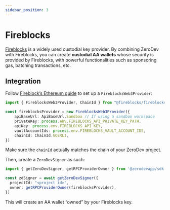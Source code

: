 ```yaml
---
sidebar_position: 3
---
```


# Fireblocks

[Fireblocks](http://fireblocks.com/) is a widely used custodial key provider.  By combining ZeroDev with Fireblocks, you can create **custodial AA wallets** whose security is provided by Fireblocks, with powerful functionalities such as sponsoring gas, batching transactions, etc.

## Integration

Follow [Fireblock’s Ethereum guide](https://developers.fireblocks.com/docs/ethereum-development#ethersjs-integration) to set up a `FireblocksWeb3Provider`:

```typescript
import { FireblocksWeb3Provider, ChainId } from "@fireblocks/fireblocks-web3-provider";

const fireblocksProvider = new FireblocksWeb3Provider({
    apiBaseUrl: ApiBaseUrl.Sandbox // If using a sandbox workspace
    privateKey: process.env.FIREBLOCKS_API_PRIVATE_KEY_PATH,
    apiKey: process.env.FIREBLOCKS_API_KEY,
    vaultAccountIds: process.env.FIREBLOCKS_VAULT_ACCOUNT_IDS,
    chainId: ChainId.GOERLI,
})
```

Make sure the `chainId` actually matches the chain of your ZeroDev project.

Then, create a `ZeroDevSigner` as such:

```typescript
import { getZeroDevSigner, getRPCProviderOwner } from '@zerodevapp/sdk'

const zdSigner = await getZeroDevSigner({
  projectId: "<project id>",
  owner: getRPCProviderOwner(fireblocksProvider),
})
```

This will create an AA wallet “owned” by your Fireblocks key.